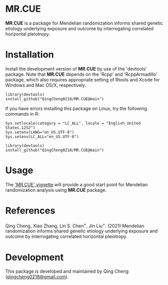 MR.CUE
=======
  
  **MR.CUE** is a package for Mendelian randomization informs shared genetic
etiology underlying exposure and outcome by
interrogating correlated horizontal pleiotropy.

Installation
============
  Install the development version of **MR.CUE** by use of the 'devtools' package. Note that **MR.CUE** depends on the 'Rcpp' and 'RcppArmadillo' package, which also requires appropriate setting of Rtools and Xcode for Windows and Mac OS/X, respectively.
```
library(devtools)
install_github("QingCheng0218/MR.CUE@main")
```

If you have errors installing this package on Linux, try the following commands in R:
  ```
Sys.setlocale(category = "LC_ALL", locale = "English_United States.1252") 
Sys.setenv(LANG="en_US.UTF-8")
Sys.setenv(LC_ALL="en_US.UTF-8")

library(devtools)
install_github("QingCheng0218/MR.CUE@main")
```

Usage
=========
  The ['MR.CUE' vignette](https://github.com/QingCheng0218/MR.CUE/blob/main/vignettes/MR-CUE.pdf) will provide a good start point for Mendelian randomization analysis using **MR.CUE** package. 

References
==========
  Qing Cheng, Xiao Zhang, Lin S. Chen<sup>+</sup>, Jin Liu<sup>+</sup>. (2021) Mendelian randomization informs shared genetic
etiology underlying exposure and outcome by
interrogating correlated horizontal pleiotropy.

Development
===========
  
  This package is developed and maintained by Qing Cheng (qingcheng0218@gmail.com). 
